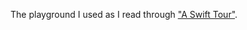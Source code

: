 The playground I used as I read through ["A Swift Tour"](https://docs.swift.org/swift-book/documentation/the-swift-programming-language/guidedtour).
